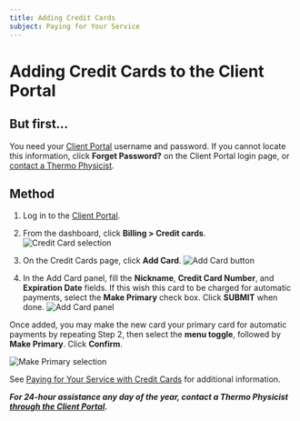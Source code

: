 ```yaml
---
title: Adding Credit Cards
subject: Paying for Your Service
---
```


# Adding Credit Cards to the Client Portal 

## But first...
You need your [Client Portal](https://www.thermo.io/login/) username and password. If you cannot locate this information, click **Forget Password?** on the Client Portal login page, or [contact a Thermo Physicist](mailto:physicists@thermo.io).

## Method
1. Log in to the [Client Portal](https://www.thermo.io/login/).
2. From the dashboard, click **Billing > Credit cards**.
   ![Credit Card selection](https://raw.githubusercontent.com/thermoio/docs/master/images/adding-credit-cards/2017-11-14_10-19-42.png)

3. On the Credit Cards page, click **Add Card**.
   ![Add Card button](https://raw.githubusercontent.com/thermoio/docs/master/images/adding-credit-cards/2017-11-14_10-23-15.png)
   
4. In the Add Card panel, fill the **Nickname**, **Credit Card Number**, and **Expiration Date** fields. If this wish this card to be charged for automatic payments, select the **Make Primary** check box. Click **SUBMIT** when done.
   ![Add Card panel](https://raw.githubusercontent.com/thermoio/docs/master/images/adding-credit-cards/2017-11-14_10-24-27.png)
   
Once added, you may make the new card your primary card for automatic payments by repeating Step 2, then select the **menu toggle**, followed by **Make Primary**. Click **Confirm**.

![Make Primary selection](https://raw.githubusercontent.com/thermoio/docs/master/images/adding-credit-cards/2017-11-15_14-06-48.png)

See [Paying for Your Service with Credit Cards](https://www.thermo.io/how-to/client-portal/paying-with-credit-cards) for additional information.

**_For 24-hour assistance any day of the year, contact a Thermo Physicist [through the Client Portal](https://core.thermo.io/login/)._**
